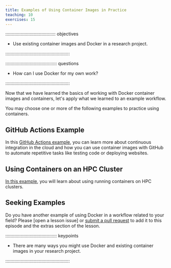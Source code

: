 ```yaml
---
title: Examples of Using Container Images in Practice
teaching: 10
exercises: 15
---
```


::::::::::::::::::::::::::::::::::::::: objectives

- Use existing container images and Docker in a research project.

::::::::::::::::::::::::::::::::::::::::::::::::::

:::::::::::::::::::::::::::::::::::::::: questions

- How can I use Docker for my own work?

::::::::::::::::::::::::::::::::::::::::::::::::::

Now that we have learned the basics of working with Docker container images and containers,
let's apply what we learned to an example workflow.

You may choose one or more of the following examples to practice using containers.

## GitHub Actions Example

In this [GitHub Actions example](../instructors/e01-github-actions.md), you can learn more about
continuous integration in the cloud and how you can use container images with GitHub to
automate repetitive tasks like testing code or deploying websites.

<!--- Placeholder for
## Geospatial Example

Ask @mkuzak to make a PR to add extra for <https://github.com/escience-academy/docker-gdal-demo>

-->

## Using Containers on an HPC Cluster

[In this example](../instructors/singularity.md), you will learn about using running containers on HPC clusters.

## Seeking Examples

Do you have another example of using Docker in a workflow related to your field?  Please [open a lesson issue] or [submit a pull request] to add it to this episode and the extras section of the lesson.



[submit a pull request]: https://github.com/carpentries-incubator/docker-introduction/pulls


:::::::::::::::::::::::::::::::::::::::: keypoints

- There are many ways you might use Docker and existing container images in your research project.

::::::::::::::::::::::::::::::::::::::::::::::::::
